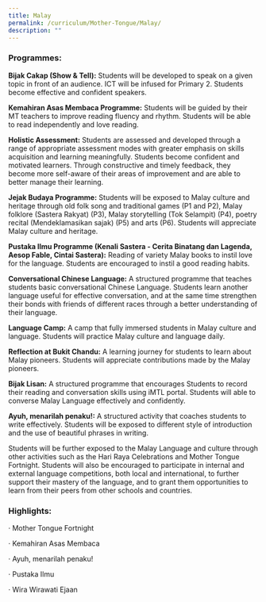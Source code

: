 ```yaml
---
title: Malay
permalink: /curriculum/Mother-Tongue/Malay/
description: ""
---
```


###  **Programmes:**

**Bijak Cakap (Show & Tell):** Students will be developed to speak on a given topic in front of an audience. ICT will be infused for Primary 2. Students become effective and confident speakers.

**Kemahiran Asas Membaca Programme:** Students will be guided by their MT teachers to improve reading fluency and rhythm. Students will be able to read independently and love reading.

**Holistic Assessment:** Students are assessed and developed through a range of appropriate assessment modes with greater emphasis on skills acquisition and learning meaningfully. Students become confident and motivated learners. Through constructive and timely feedback, they become more self-aware of their areas of improvement and are able to better manage their learning.

**Jejak Budaya Programme:** Students will be exposed to Malay culture and heritage through old folk song and traditional games (P1 and P2), Malay folklore (Sastera Rakyat) (P3), Malay storytelling (Tok Selampit) (P4), poetry recital (Mendeklamasikan sajak) (P5) and arts (P6). Students will appreciate Malay culture and heritage.

**Pustaka Ilmu Programme (Kenali Sastera - Cerita Binatang dan Lagenda, Aesop Fable, Cintai Sastera):** Reading of variety Malay books to instil love for the language. Students are encouraged to instil a good reading habits.

**Conversational Chinese Language:** A structured programme that teaches students basic conversational Chinese Language. Students learn another language useful for effective conversation, and at the same time strengthen their bonds with friends of different races through a better understanding of their language.

**Language Camp:** A camp that fully immersed students in Malay culture and language. Students will practice Malay culture and language daily.

**Reflection at Bukit Chandu:** A learning journey for students to learn about Malay pioneers. Students will appreciate contributions made by the Malay pioneers.

**Bijak Lisan:** A structured programme that encourages Students to record their reading and conversation skills using iMTL portal. Students will able to converse Malay Language effectively and confidently.

**Ayuh, menarilah penaku!:** A structured activity that coaches students to write effectively. Students will be exposed to different style of introduction and the use of beautiful phrases in writing.

Students will be further exposed to the Malay Language and culture through other activities such as the Hari Raya Celebrations and Mother Tongue Fortnight. Students will also be encouraged to participate in internal and external language competitions, both local and international, to further support their mastery of the language, and to grant them opportunities to learn from their peers from other schools and countries.

### **Highlights:**

· Mother Tongue Fortnight

· Kemahiran Asas Membaca

· Ayuh, menarilah penaku!

· Pustaka Ilmu

· Wira Wirawati Ejaan